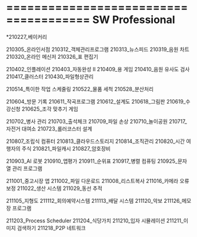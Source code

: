 ======================================
SW Professional
======================================
*210227_베이커리

210305_온라인서점
210312_객체관리프로그램
210313_뉴스피드
210319_음원 차트
210320_온라인 메신저
210326_표 편집기

210402_인플레이션
210403_자동완성 II
210409_용 게임
210410_음원 유사도 검사
210417_클러스터
210430_파일형상관리

210514_특이한 작업 스케줄링
210522_물품 세척
210528_분산처리

210604_방문 기록
210611_작곡프로그램
210612_설계도
210618_그림판
210619_수강신청
210625_조각 맞추기 게임

210702_병사 관리
210703_출석체크
210709_파일 손상
210710_놀이공원
210717_자전거 대여소
210723_롤러코스터 설계

210807_조립식 컴퓨터
210813_클라우드스토리지
210814_조직관리
210820_시간 여행자의 주식
210821_파일캐시
210827_암호장비

210903_AI 로봇
210910_앱평가
210911_순위표
210917_병렬 컴퓨팅
210925_문자열 관리 프로그램

211001_중고시장 앱
211002_파일 다운로드
211008_리스트복사
211016_카메라 오류 보정
211022_생산 시스템
211029_동선 추적

211105_지형도
211112_회의예약시스템
211113_배달 시스템
211120_악보
211126_메모장 프로그램

211203_Process Scheduler
211204_식당가치
211210_입자 시뮬레이션
211211_이미지 검색하기
211218_P2P 네트워크
